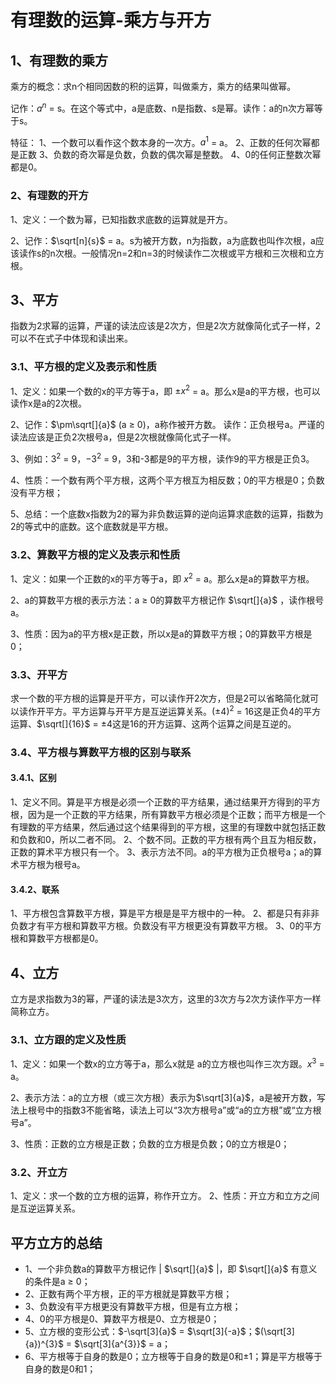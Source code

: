 # 有理数的运算-乘方与开方

## 1、有理数的乘方
乘方的概念：求n个相同因数的积的运算，叫做乘方，乘方的结果叫做幂。

记作：$a^{n}$ = s。在这个等式中，a是底数、n是指数、s是幂。读作：a的n次方幂等于s。

特征：
1、一个数可以看作这个数本身的一次方。$a^{1}$ = a。
2、正数的任何次幂都是正数
3、负数的奇次幂是负数，负数的偶次幂是整数。
4、0的任何正整数次幂都是0。

### 2、有理数的开方
1、定义：一个数为幂，已知指数求底数的运算就是开方。

2、记作：$\sqrt[n]{s}$ = a。s为被开方数，n为指数，a为底数也叫作次根，a应该读作s的n次根。一般情况n=2和n=3的时候读作二次根或平方根和三次根和立方根。

## 3、平方
指数为2求幂的运算，严谨的读法应该是2次方，但是2次方就像简化式子一样，2可以不在式子中体现和读出来。

### 3.1、平方根的定义及表示和性质
1、定义：如果一个数的x的平方等于a，即 $\pm x^{2}$ = a。那么x是a的平方根，也可以读作x是a的2次根。

2、记作：$\pm\sqrt[]{a}$ (a $\geqslant$ 0)，a称作被开方数。
读作：正负根号a。严谨的读法应该是正负2次根号a，但是2次根就像简化式子一样。

3、例如：$3^{2}$ = 9，$-3^{2}$ = 9，3和-3都是9的平方根，读作9的平方根是正负3。

4、性质：一个数有两个平方根，这两个平方根互为相反数；0的平方根是0；负数没有平方根；

5、总结：一个底数x指数为2的幂为非负数运算的逆向运算求底数的运算，指数为2的等式中的底数。这个底数就是平方根。

### 3.2、算数平方根的定义及表示和性质
1、定义：如果一个正数的x的平方等于a，即 $x^{2}$ = a。那么x是a的算数平方根。

2、a的算数平方根的表示方法：a $\geqslant$ 0的算数平方根记作 $\sqrt[]{a}$ ，读作根号a。

3、性质：因为a的平方根x是正数，所以x是a的算数平方根；0的算数平方根是0；

### 3.3、开平方
求一个数的平方根的运算是开平方，可以读作开2次方，但是2可以省略简化就可以读作开平方。平方运算与开平方是互逆运算关系。$(\pm4)^{2}$ = 16这是正负4的平方运算、$\sqrt[]{16}$ = $\pm4$这是16的开方运算、这两个运算之间是互逆的。

### 3.4、平方根与算数平方根的区别与联系
#### 3.4.1、区别
1、定义不同。算是平方根是必须一个正数的平方结果，通过结果开方得到的平方根，因为是一个正数的平方结果，所有算数平方根必须是个正数；而平方根是一个有理数的平方结果，然后通过这个结果得到的平方根，这里的有理数中就包括正数和负数和0，所以二者不同。
2、个数不同。正数的平方根有两个且互为相反数，正数的算术平方根只有一个。
3、表示方法不同。a的平方根为正负根号a；a的算术平方根为根号a。
#### 3.4.2、联系
1、平方根包含算数平方根，算是平方根是是平方根中的一种。
2、都是只有非非负数才有平方根和算数平方根。负数没有平方根更没有算数平方根。
3、0的平方根和算数平方根都是0。

## 4、立方
立方是求指数为3的幂，严谨的读法是3次方，这里的3次方与2次方读作平方一样简称立方。

### 3.1、立方跟的定义及性质
1、定义：如果一个数x的立方等于a，那么x就是
a的立方根也叫作三次方跟。$x^{3}$ = a。

2、表示方法：a的立方根（或三次方根）表示为$\sqrt[3]{a}$，a是被开方数，写法上根号中的指数3不能省略，读法上可以“3次方根号a”或“a的立方根”或“立方根号a”。

3、性质：正数的立方根是正数；负数的立方根是负数；0的立方根是0；

### 3.2、开立方
1、定义：求一个数的立方根的运算，称作开立方。
2、性质：开立方和立方之间是互逆运算关系。


## 平方立方的总结
- 1、一个非负数a的算数平方根记作 | $\sqrt[]{a}$ |，即 $\sqrt[]{a}$ 有意义的条件是a $\geqslant$ 0；
- 2、正数有两个平方根，正的平方根就是算数平方根；
- 3、负数没有平方根更没有算数平方根，但是有立方根；
- 4、0的平方根是0、算数平方根是0、立方根是0；
- 5、立方根的变形公式：$-\sqrt[3]{a}$ = $\sqrt[3]{-a}$；$(\sqrt[3]{a})^{3}$ = $\sqrt[3]{a^{3}}$ = a；
- 6、平方根等于自身的数是0；立方根等于自身的数是0和$\pm1$；算是平方根等于自身的数是0和1；

